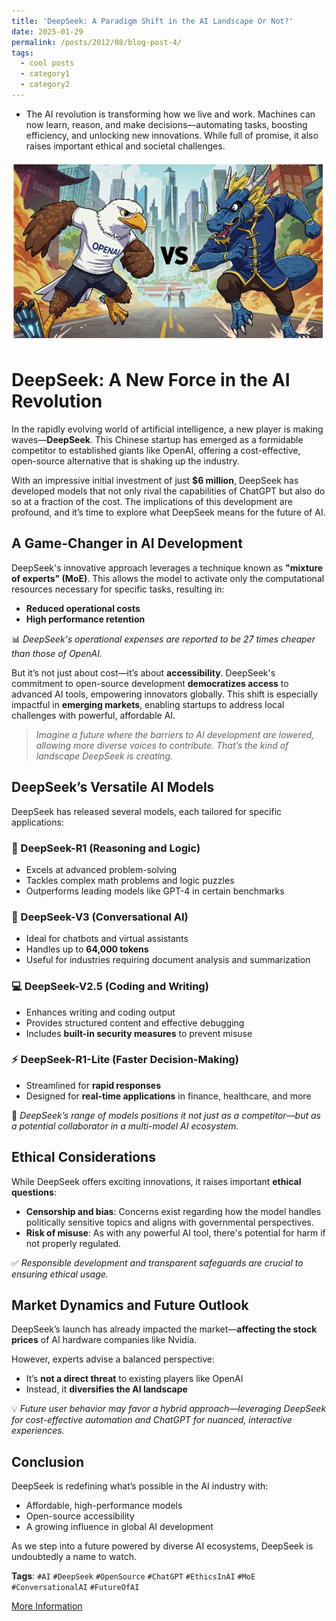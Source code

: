 ```yaml
---
title: 'DeepSeek: A Paradigm Shift in the AI Landscape Or Not?'
date: 2025-01-29
permalink: /posts/2012/08/blog-post-4/
tags:
  - cool posts
  - category1
  - category2
---
```


- The AI revolution is transforming how we live and work. Machines can now learn, reason, and make decisions—automating tasks, boosting efficiency, and unlocking new innovations. While full of promise, it also raises important ethical and societal challenges.

![Image](images\AIbattle.png)

# DeepSeek: A New Force in the AI Revolution

In the rapidly evolving world of artificial intelligence, a new player is making waves—**DeepSeek**. This Chinese startup has emerged as a formidable competitor to established giants like OpenAI, offering a cost-effective, open-source alternative that is shaking up the industry.

With an impressive initial investment of just **$6 million**, DeepSeek has developed models that not only rival the capabilities of ChatGPT but also do so at a fraction of the cost. The implications of this development are profound, and it’s time to explore what DeepSeek means for the future of AI.


## A Game-Changer in AI Development

DeepSeek's innovative approach leverages a technique known as **"mixture of experts" (MoE)**. This allows the model to activate only the computational resources necessary for specific tasks, resulting in:

- **Reduced operational costs**
- **High performance retention**

📊 *DeepSeek's operational expenses are reported to be 27 times cheaper than those of OpenAI.*

But it’s not just about cost—it’s about **accessibility**. DeepSeek's commitment to open-source development **democratizes access** to advanced AI tools, empowering innovators globally. This shift is especially impactful in **emerging markets**, enabling startups to address local challenges with powerful, affordable AI.

> *Imagine a future where the barriers to AI development are lowered, allowing more diverse voices to contribute. That’s the kind of landscape DeepSeek is creating.*


## DeepSeek’s Versatile AI Models

DeepSeek has released several models, each tailored for specific applications:

### 🧠 DeepSeek-R1 (Reasoning and Logic)
- Excels at advanced problem-solving
- Tackles complex math problems and logic puzzles
- Outperforms leading models like GPT-4 in certain benchmarks

### 💬 DeepSeek-V3 (Conversational AI)
- Ideal for chatbots and virtual assistants
- Handles up to **64,000 tokens**
- Useful for industries requiring document analysis and summarization

### 💻 DeepSeek-V2.5 (Coding and Writing)
- Enhances writing and coding output
- Provides structured content and effective debugging
- Includes **built-in security measures** to prevent misuse

### ⚡ DeepSeek-R1-Lite (Faster Decision-Making)
- Streamlined for **rapid responses**
- Designed for **real-time applications** in finance, healthcare, and more

🧩 *DeepSeek’s range of models positions it not just as a competitor—but as a potential collaborator in a multi-model AI ecosystem.*


## Ethical Considerations

While DeepSeek offers exciting innovations, it raises important **ethical questions**:

- **Censorship and bias**: Concerns exist regarding how the model handles politically sensitive topics and aligns with governmental perspectives.
- **Risk of misuse**: As with any powerful AI tool, there's potential for harm if not properly regulated.

✅ *Responsible development and transparent safeguards are crucial to ensuring ethical usage.*


## Market Dynamics and Future Outlook

DeepSeek’s launch has already impacted the market—**affecting the stock prices** of AI hardware companies like Nvidia.

However, experts advise a balanced perspective:

- It’s **not a direct threat** to existing players like OpenAI
- Instead, it **diversifies the AI landscape**

💡 *Future user behavior may favor a hybrid approach—leveraging DeepSeek for cost-effective automation and ChatGPT for nuanced, interactive experiences.*


## Conclusion

DeepSeek is redefining what’s possible in the AI industry with:

- Affordable, high-performance models
- Open-source accessibility
- A growing influence in global AI development

As we step into a future powered by diverse AI ecosystems, DeepSeek is undoubtedly a name to watch.


**Tags**: `#AI` `#DeepSeek` `#OpenSource` `#ChatGPT` `#EthicsInAI` `#MoE` `#ConversationalAI` `#FutureOfAI`

[More Information](https://www.linkedin.com/pulse/deepseek-paradigm-shift-ai-landscape-amir-h-nazeri-ody2e/?trackingId=CEUp0oCnT4akkk%2Bh7gveSw%3D%3D)
